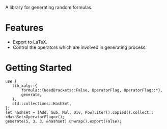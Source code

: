 A library for generating random formulas.
# Features
- Export to LaTeX.
- Control the operators which are involved in generating process.
# Getting Started
```
use {
   lib_xalg::{
       formula::{NeedBrackets::False, OperatorFlag, OperatorFlag::*},
       generate,
   },
   std::collections::HashSet,
};
let hashset = [Add, Sub, Mul, Div, Pow].iter().copied().collect::<HashSet<OperatorFlag>>();
generate(5, 3, 3, &hashset).unwrap().export(False);
```
